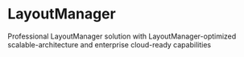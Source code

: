 # LayoutManager
Professional LayoutManager solution with LayoutManager-optimized scalable-architecture and enterprise cloud-ready capabilities
